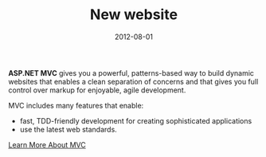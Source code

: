 ﻿---
title: New website
date: 2012-08-01
---

**ASP.NET MVC** gives you a powerful, patterns-based way to build dynamic websites that enables a clean separation of concerns and that gives you full control over markup for enjoyable, agile development. 

MVC includes many features that enable:

* fast, TDD-friendly development for creating sophisticated applications
* use the latest web standards.

[Learn More About MVC](http://www.asp.net/mvc "Learn more about MVC today!")